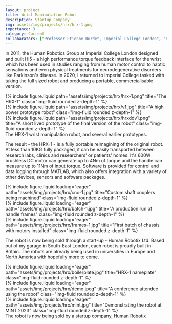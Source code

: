 ```yaml
---
layout: project
title: Wrist Manipulation Robot
description: Startup Company
img: assets/img/projects/hrx/hrx-1.png
importance: 3
category: Current
collabarators: ["Professor Etienne Burdet, Imperial College London", "Professor Aaron Yurkewich, Ontario Technical University", "Dr Ildar Farkhatdinov, University of London"]
---
```


In 2011, the Human Robotics Group at Imperial College London designed and built Hi5 - a high performance torque feedback interface for the wrist which has been used in studies ranging from human motor control to haptic sensations and even physical treatments for neurodegenerative disorders like Parkinson's disease. In 2020, I returned to Imperial College tasked with taking the full sized robot and producing a portable, commercialisable version.

<div class="row justify-content-sm-center">
    <div class="col-sm-8 mt-3 mt-md-0">
        {% include figure.liquid path="assets/img/projects/hrx/hrx-1.png" title="The HRX-1" class="img-fluid rounded z-depth-1" %}
    </div>
    <div class="col-sm-4 mt-3 mt-md-0">
        {% include figure.liquid path="assets/img/projects/hrx/v1.jpg" title="A high power prototype robot" class="img-fluid rounded z-depth-1" %}
    </div>
    <div class="col-sm-4 mt-3 mt-md-0">
        {% include figure.liquid path="assets/img/projects/hrx/hrxddv1.png" title="A short lived prototype of the final version of the robot" class="img-fluid rounded z-depth-1" %}
    </div>
</div>
<div class="caption">
    The HRX-1 wrist manipulation robot, and several earlier prototypes.
</div>

The result - the HRX-1 - is a fully portable reimagining of the original robot. At less than 10KG fully packaged, it can be easily transported between research labs, clinics and researchers' or patients' homes. It's 600W brushless DC motor can generate up to 4Nm of torque and the handle can measure up to 11Nm of input torque. Software is provided for control and data logging through MATLAB, which also offers integration with a variety of other devices, sensors and software packages.

<div class="row">
    <div class="col-sm mt-3 mt-md-0">
        {% include figure.liquid loading="eager" path="assets/img/projects/hrx/cnc-1.jpg" title="Custom shaft couplers being machined" class="img-fluid rounded z-depth-1" %}
    </div>
    <div class="col-sm mt-3 mt-md-0">
        {% include figure.liquid loading="eager" path="assets/img/projects/hrx/batch-1.jpg" title="A production run of handle frames" class="img-fluid rounded z-depth-1" %}
    </div>
    <div class="col-sm mt-3 mt-md-0">
        {% include figure.liquid loading="eager" path="assets/img/projects/hrx/frames-1.jpg" title="First batch of chassis with motors installed" class="img-fluid rounded z-depth-1" %}
    </div>
</div>

The robot is now being sold through a start-up - Human Robotix Ltd. Based out of my garage in South-East London, each robot is proudly built in Britain. The robots are already being used in universities in Europe and North America with hopefully more to come.

<div class="row">
    <div class="col-sm mt-3 mt-md-0">
        {% include figure.liquid loading="eager" path="assets/img/projects/hrx/boilerplate.jpg" title="HRX-1 nameplate" class="img-fluid rounded z-depth-1" %}
    </div>
    <div class="col-sm mt-3 mt-md-0">
        {% include figure.liquid loading="eager" path="assets/img/projects/hrx/demo.jpeg" title="A conference attendee using the robot" class="img-fluid rounded z-depth-1" %}
    </div>
    <div class="col-sm mt-3 mt-md-0">
        {% include figure.liquid loading="eager" path="assets/img/projects/hrx/mint.jpg" title="Demonstrating the robot at MINT 2023" class="img-fluid rounded z-depth-1" %}
    </div>
</div>
<div class="caption">
    The robot is now being sold by a startup company, <a href="https://www.humanrobotix.co.uk/">Human Robotix</a>
</div>